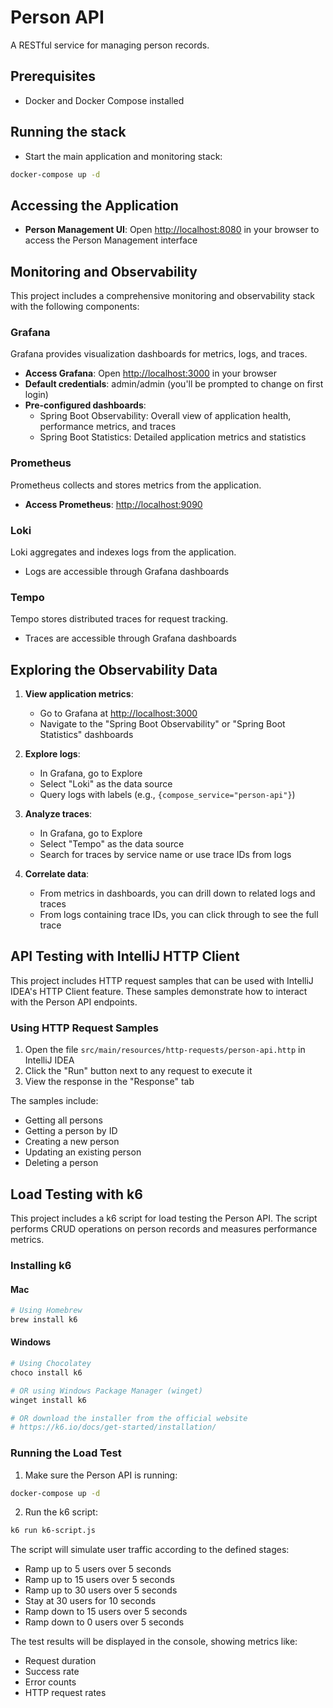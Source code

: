 # Person API

A RESTful service for managing person records.

## Prerequisites

- Docker and Docker Compose installed

## Running the stack

- Start the main application and monitoring stack:

```bash
docker-compose up -d
```

## Accessing the Application

- **Person Management UI**: Open [http://localhost:8080](http://localhost:8080) in your browser to access the Person
  Management interface

## Monitoring and Observability

This project includes a comprehensive monitoring and observability stack with the following components:

### Grafana

Grafana provides visualization dashboards for metrics, logs, and traces.

- **Access Grafana**: Open [http://localhost:3000](http://localhost:3000) in your browser
- **Default credentials**: admin/admin (you'll be prompted to change on first login)
- **Pre-configured dashboards**:
    - Spring Boot Observability: Overall view of application health, performance metrics, and traces
    - Spring Boot Statistics: Detailed application metrics and statistics

### Prometheus

Prometheus collects and stores metrics from the application.

- **Access Prometheus**: [http://localhost:9090](http://localhost:9090)

### Loki

Loki aggregates and indexes logs from the application.

- Logs are accessible through Grafana dashboards

### Tempo

Tempo stores distributed traces for request tracking.

- Traces are accessible through Grafana dashboards

## Exploring the Observability Data

1. **View application metrics**:
    - Go to Grafana at [http://localhost:3000](http://localhost:3000)
    - Navigate to the "Spring Boot Observability" or "Spring Boot Statistics" dashboards

2. **Explore logs**:
    - In Grafana, go to Explore
    - Select "Loki" as the data source
    - Query logs with labels (e.g., `{compose_service="person-api"}`)

3. **Analyze traces**:
    - In Grafana, go to Explore
    - Select "Tempo" as the data source
    - Search for traces by service name or use trace IDs from logs

4. **Correlate data**:
    - From metrics in dashboards, you can drill down to related logs and traces
    - From logs containing trace IDs, you can click through to see the full trace

## API Testing with IntelliJ HTTP Client

This project includes HTTP request samples that can be used with IntelliJ IDEA's HTTP Client feature. These samples
demonstrate how to interact with the Person API endpoints.

### Using HTTP Request Samples

1. Open the file `src/main/resources/http-requests/person-api.http` in IntelliJ IDEA
2. Click the "Run" button next to any request to execute it
3. View the response in the "Response" tab

The samples include:

- Getting all persons
- Getting a person by ID
- Creating a new person
- Updating an existing person
- Deleting a person

## Load Testing with k6

This project includes a k6 script for load testing the Person API. The script performs CRUD operations on person records
and measures performance metrics.

### Installing k6

#### Mac

```bash
# Using Homebrew
brew install k6
```

#### Windows

```powershell
# Using Chocolatey
choco install k6

# OR using Windows Package Manager (winget)
winget install k6

# OR download the installer from the official website
# https://k6.io/docs/get-started/installation/
```

### Running the Load Test

1. Make sure the Person API is running:

```bash
docker-compose up -d
```

2. Run the k6 script:

```bash
k6 run k6-script.js
```

The script will simulate user traffic according to the defined stages:

- Ramp up to 5 users over 5 seconds
- Ramp up to 15 users over 5 seconds
- Ramp up to 30 users over 5 seconds
- Stay at 30 users for 10 seconds
- Ramp down to 15 users over 5 seconds
- Ramp down to 0 users over 5 seconds

The test results will be displayed in the console, showing metrics like:

- Request duration
- Success rate
- Error counts
- HTTP request rates

